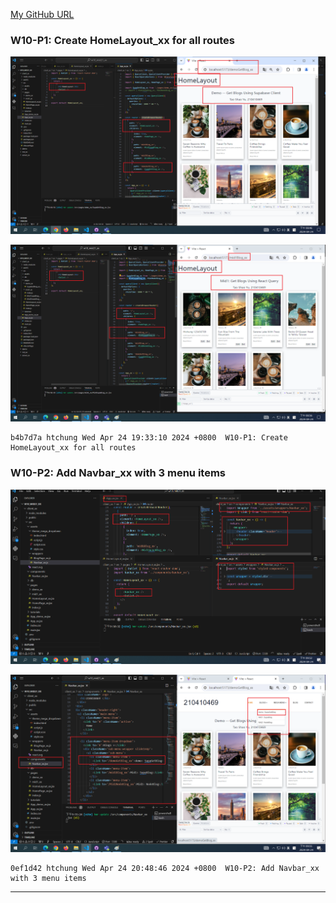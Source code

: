 [My GitHub URL](https://github.com/Alex718296/1122-WP2-2N_69)

### W10-P1: Create HomeLayout_xx for all routes

![](w10-p1-1.png)

![](w10-p1-2.png)

```
b4b7d7a htchung Wed Apr 24 19:33:10 2024 +0800  W10-P1: Create HomeLayout_xx for all routes
```

### W10-P2: Add Navbar_xx with 3 menu items

![](w10-p2-1.png)

![](w10-p2-2.png)

```
0ef1d42 htchung Wed Apr 24 20:48:46 2024 +0800  W10-P2: Add Navbar_xx with 3 menu items
```

---
